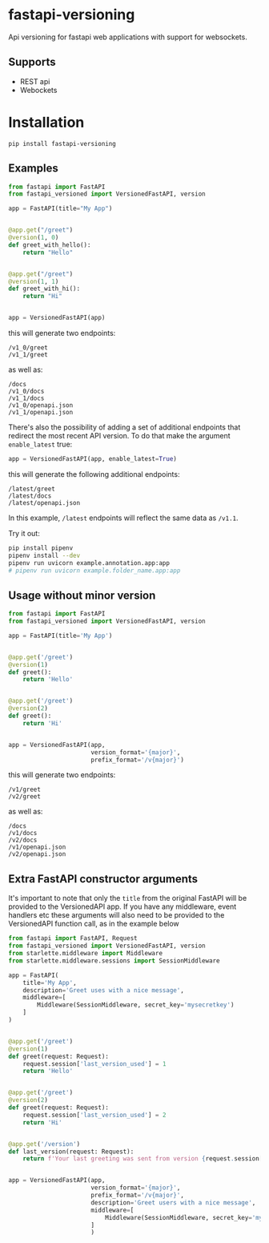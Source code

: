 # fastapi-versioning
Api versioning for fastapi web applications
with support for websockets.

## Supports
- REST api
- Webockets

# Installation

`pip install fastapi-versioning`

## Examples

```python
from fastapi import FastAPI
from fastapi_versioned import VersionedFastAPI, version

app = FastAPI(title="My App")


@app.get("/greet")
@version(1, 0)
def greet_with_hello():
    return "Hello"


@app.get("/greet")
@version(1, 1)
def greet_with_hi():
    return "Hi"


app = VersionedFastAPI(app)
```

this will generate two endpoints:
```
/v1_0/greet
/v1_1/greet
```
as well as:
```
/docs
/v1_0/docs
/v1_1/docs
/v1_0/openapi.json
/v1_1/openapi.json
```

There's also the possibility of adding a set of additional endpoints that
redirect the most recent API version. To do that make the argument
`enable_latest` true:

```python
app = VersionedFastAPI(app, enable_latest=True)
```

this will generate the following additional endpoints:
```
/latest/greet
/latest/docs
/latest/openapi.json
```
In this example, `/latest` endpoints will reflect the same data as `/v1.1`.

Try it out:
```sh
pip install pipenv
pipenv install --dev
pipenv run uvicorn example.annotation.app:app
# pipenv run uvicorn example.folder_name.app:app
```

## Usage without minor version

```python
from fastapi import FastAPI
from fastapi_versioned import VersionedFastAPI, version

app = FastAPI(title='My App')


@app.get('/greet')
@version(1)
def greet():
    return 'Hello'


@app.get('/greet')
@version(2)
def greet():
    return 'Hi'


app = VersionedFastAPI(app,
                       version_format='{major}',
                       prefix_format='/v{major}')
```

this will generate two endpoints:
```
/v1/greet
/v2/greet
```
as well as:
```
/docs
/v1/docs
/v2/docs
/v1/openapi.json
/v2/openapi.json
```

## Extra FastAPI constructor arguments

It's important to note that only the `title` from the original FastAPI will be
provided to the VersionedAPI app. If you have any middleware, event handlers
etc these arguments will also need to be provided to the VersionedAPI function
call, as in the example below

```python
from fastapi import FastAPI, Request
from fastapi_versioned import VersionedFastAPI, version
from starlette.middleware import Middleware
from starlette.middleware.sessions import SessionMiddleware

app = FastAPI(
    title='My App',
    description='Greet uses with a nice message',
    middleware=[
        Middleware(SessionMiddleware, secret_key='mysecretkey')
    ]
)


@app.get('/greet')
@version(1)
def greet(request: Request):
    request.session['last_version_used'] = 1
    return 'Hello'


@app.get('/greet')
@version(2)
def greet(request: Request):
    request.session['last_version_used'] = 2
    return 'Hi'


@app.get('/version')
def last_version(request: Request):
    return f'Your last greeting was sent from version {request.session["last_version_used"]}'


app = VersionedFastAPI(app,
                       version_format='{major}',
                       prefix_format='/v{major}',
                       description='Greet users with a nice message',
                       middleware=[
                           Middleware(SessionMiddleware, secret_key='mysecretkey')
                       ]
                       )
```
